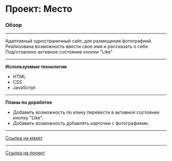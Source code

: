 # Проект: Место

### Обзор
---

 Адаптивный одностраничный сайт, для размещения фотографиий. Реализована возможность ввести свое имя и рассказать о себе. Подготовлено активное состояние кнопки "Like"

---

**Используемые технологии**

* HTML
* CSS
* JavaScript

---

**Планы по доработке**

* Добавить возможность по клику перевести в активное состояние кнопку "Like".
* Добавить возможность добавлять карточки с фотографиями.

---

[Ссылка на макет](https://www.figma.com/file/2cn9N9jSkmxD84oJik7xL7/JavaScript.-Sprint-4?node-id=0%3A1)

---

[Ссылка на проект]()
